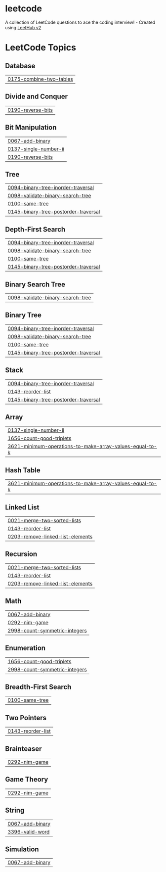 # leetcode
A collection of LeetCode questions to ace the coding interview! - Created using [LeetHub v2](https://github.com/arunbhardwaj/LeetHub-2.0)

<!---LeetCode Topics Start-->
# LeetCode Topics
## Database
|  |
| ------- |
| [0175-combine-two-tables](https://github.com/Bhargav-2005/leetcode/tree/master/0175-combine-two-tables) |
## Divide and Conquer
|  |
| ------- |
| [0190-reverse-bits](https://github.com/Bhargav-2005/leetcode/tree/master/0190-reverse-bits) |
## Bit Manipulation
|  |
| ------- |
| [0067-add-binary](https://github.com/Bhargav-2005/leetcode/tree/master/0067-add-binary) |
| [0137-single-number-ii](https://github.com/Bhargav-2005/leetcode/tree/master/0137-single-number-ii) |
| [0190-reverse-bits](https://github.com/Bhargav-2005/leetcode/tree/master/0190-reverse-bits) |
## Tree
|  |
| ------- |
| [0094-binary-tree-inorder-traversal](https://github.com/Bhargav-2005/leetcode/tree/master/0094-binary-tree-inorder-traversal) |
| [0098-validate-binary-search-tree](https://github.com/Bhargav-2005/leetcode/tree/master/0098-validate-binary-search-tree) |
| [0100-same-tree](https://github.com/Bhargav-2005/leetcode/tree/master/0100-same-tree) |
| [0145-binary-tree-postorder-traversal](https://github.com/Bhargav-2005/leetcode/tree/master/0145-binary-tree-postorder-traversal) |
## Depth-First Search
|  |
| ------- |
| [0094-binary-tree-inorder-traversal](https://github.com/Bhargav-2005/leetcode/tree/master/0094-binary-tree-inorder-traversal) |
| [0098-validate-binary-search-tree](https://github.com/Bhargav-2005/leetcode/tree/master/0098-validate-binary-search-tree) |
| [0100-same-tree](https://github.com/Bhargav-2005/leetcode/tree/master/0100-same-tree) |
| [0145-binary-tree-postorder-traversal](https://github.com/Bhargav-2005/leetcode/tree/master/0145-binary-tree-postorder-traversal) |
## Binary Search Tree
|  |
| ------- |
| [0098-validate-binary-search-tree](https://github.com/Bhargav-2005/leetcode/tree/master/0098-validate-binary-search-tree) |
## Binary Tree
|  |
| ------- |
| [0094-binary-tree-inorder-traversal](https://github.com/Bhargav-2005/leetcode/tree/master/0094-binary-tree-inorder-traversal) |
| [0098-validate-binary-search-tree](https://github.com/Bhargav-2005/leetcode/tree/master/0098-validate-binary-search-tree) |
| [0100-same-tree](https://github.com/Bhargav-2005/leetcode/tree/master/0100-same-tree) |
| [0145-binary-tree-postorder-traversal](https://github.com/Bhargav-2005/leetcode/tree/master/0145-binary-tree-postorder-traversal) |
## Stack
|  |
| ------- |
| [0094-binary-tree-inorder-traversal](https://github.com/Bhargav-2005/leetcode/tree/master/0094-binary-tree-inorder-traversal) |
| [0143-reorder-list](https://github.com/Bhargav-2005/leetcode/tree/master/0143-reorder-list) |
| [0145-binary-tree-postorder-traversal](https://github.com/Bhargav-2005/leetcode/tree/master/0145-binary-tree-postorder-traversal) |
## Array
|  |
| ------- |
| [0137-single-number-ii](https://github.com/Bhargav-2005/leetcode/tree/master/0137-single-number-ii) |
| [1656-count-good-triplets](https://github.com/Bhargav-2005/leetcode/tree/master/1656-count-good-triplets) |
| [3621-minimum-operations-to-make-array-values-equal-to-k](https://github.com/Bhargav-2005/leetcode/tree/master/3621-minimum-operations-to-make-array-values-equal-to-k) |
## Hash Table
|  |
| ------- |
| [3621-minimum-operations-to-make-array-values-equal-to-k](https://github.com/Bhargav-2005/leetcode/tree/master/3621-minimum-operations-to-make-array-values-equal-to-k) |
## Linked List
|  |
| ------- |
| [0021-merge-two-sorted-lists](https://github.com/Bhargav-2005/leetcode/tree/master/0021-merge-two-sorted-lists) |
| [0143-reorder-list](https://github.com/Bhargav-2005/leetcode/tree/master/0143-reorder-list) |
| [0203-remove-linked-list-elements](https://github.com/Bhargav-2005/leetcode/tree/master/0203-remove-linked-list-elements) |
## Recursion
|  |
| ------- |
| [0021-merge-two-sorted-lists](https://github.com/Bhargav-2005/leetcode/tree/master/0021-merge-two-sorted-lists) |
| [0143-reorder-list](https://github.com/Bhargav-2005/leetcode/tree/master/0143-reorder-list) |
| [0203-remove-linked-list-elements](https://github.com/Bhargav-2005/leetcode/tree/master/0203-remove-linked-list-elements) |
## Math
|  |
| ------- |
| [0067-add-binary](https://github.com/Bhargav-2005/leetcode/tree/master/0067-add-binary) |
| [0292-nim-game](https://github.com/Bhargav-2005/leetcode/tree/master/0292-nim-game) |
| [2998-count-symmetric-integers](https://github.com/Bhargav-2005/leetcode/tree/master/2998-count-symmetric-integers) |
## Enumeration
|  |
| ------- |
| [1656-count-good-triplets](https://github.com/Bhargav-2005/leetcode/tree/master/1656-count-good-triplets) |
| [2998-count-symmetric-integers](https://github.com/Bhargav-2005/leetcode/tree/master/2998-count-symmetric-integers) |
## Breadth-First Search
|  |
| ------- |
| [0100-same-tree](https://github.com/Bhargav-2005/leetcode/tree/master/0100-same-tree) |
## Two Pointers
|  |
| ------- |
| [0143-reorder-list](https://github.com/Bhargav-2005/leetcode/tree/master/0143-reorder-list) |
## Brainteaser
|  |
| ------- |
| [0292-nim-game](https://github.com/Bhargav-2005/leetcode/tree/master/0292-nim-game) |
## Game Theory
|  |
| ------- |
| [0292-nim-game](https://github.com/Bhargav-2005/leetcode/tree/master/0292-nim-game) |
## String
|  |
| ------- |
| [0067-add-binary](https://github.com/Bhargav-2005/leetcode/tree/master/0067-add-binary) |
| [3396-valid-word](https://github.com/Bhargav-2005/leetcode/tree/master/3396-valid-word) |
## Simulation
|  |
| ------- |
| [0067-add-binary](https://github.com/Bhargav-2005/leetcode/tree/master/0067-add-binary) |
<!---LeetCode Topics End-->